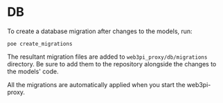 
# DB

To create a database migration after changes to the models, run:

```
poe create_migrations
```

The resultant migration files are added to `web3pi_proxy/db/migrations` directory. Be sure to add them to the repository alongside the changes to the models' code.

All the migrations are automatically applied when you start the web3pi-proxy.
